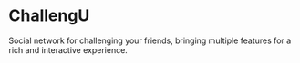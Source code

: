 ChallengU
==========

Social network for challenging your friends, bringing multiple features for a rich and interactive experience.
